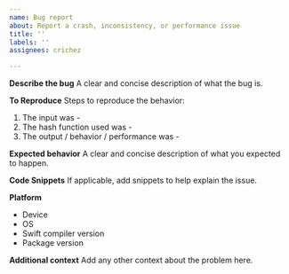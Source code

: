 ```yaml
---
name: Bug report
about: Report a crash, inconsistency, or performance issue
title: ''
labels: ''
assignees: crichez

---
```


**Describe the bug**
A clear and concise description of what the bug is.

**To Reproduce**
Steps to reproduce the behavior:
1. The input was -
2. The hash function used was -
3. The output / behavior / performance was -

**Expected behavior**
A clear and concise description of what you expected to happen.

**Code Snippets**
If applicable, add snippets to help explain the issue.

**Platform**
 - Device
 - OS
 - Swift compiler version
 - Package version

**Additional context**
Add any other context about the problem here.
